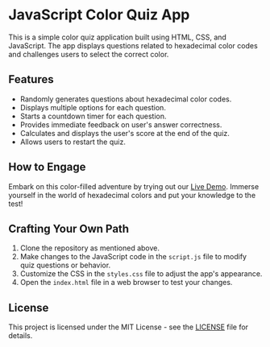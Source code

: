 # JavaScript Color Quiz App

This is a simple color quiz application built using HTML, CSS, and JavaScript. The app displays questions related to hexadecimal color codes and challenges users to select the correct color.

## Features

- Randomly generates questions about hexadecimal color codes.
- Displays multiple options for each question.
- Starts a countdown timer for each question.
- Provides immediate feedback on user's answer correctness.
- Calculates and displays the user's score at the end of the quiz.
- Allows users to restart the quiz.

## How to Engage

Embark on this color-filled adventure by trying out our [Live Demo](https://mo7ammedd.github.io/color-quiz-application/). Immerse yourself in the world of hexadecimal colors and put your knowledge to the test!

## Crafting Your Own Path

1. Clone the repository as mentioned above.
2. Make changes to the JavaScript code in the `script.js` file to modify quiz questions or behavior.
3. Customize the CSS in the `styles.css` file to adjust the app's appearance.
4. Open the `index.html` file in a web browser to test your changes.

## License

This project is licensed under the MIT License - see the [LICENSE](https://github.com/Mo7ammedd/color-quiz-application/blob/main/LICENSE.txt) file for details.



